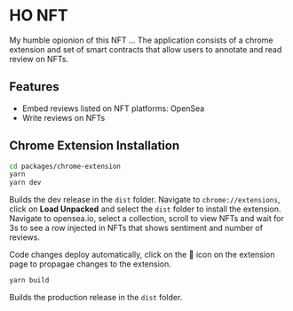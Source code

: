 # HO NFT

My humble opionion of this NFT ...
The application consists of a chrome extension and set of smart contracts that allow users to annotate and read review on NFTs.

## Features

- Embed reviews listed on NFT platforms: OpenSea
- Write reviews on NFTs

## Chrome Extension Installation

```sh
cd packages/chrome-extension
yarn
yarn dev
```

Builds the dev release in the `dist` folder. Navigate to `chrome://extensions`, click on **Load Unpacked** and select the `dist` folder to install the extension. Navigate to opensea.io, select a collection, scroll to view NFTs and wait for 3s to see a row injected in NFTs that shows sentiment and number of reviews.

Code changes deploy automatically, click on the **🔄** icon on the extension page to propagae changes to the extension.

```sh
yarn build
```

Builds the production release in the `dist` folder.
